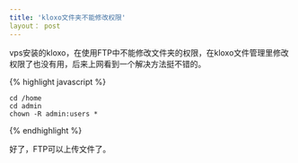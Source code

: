 ```yaml
---
title: 'kloxo文件夹不能修改权限'
layout： post
---
```

vps安装的kloxo，在使用FTP中不能修改文件夹的权限，在kloxo文件管理里修改权限了也没有用，后来上网看到一个解决方法挺不错的。

{% highlight javascript %}

	cd /home
	cd admin
	chown -R admin:users *

{% endhighlight %}

好了，FTP可以上传文件了。

